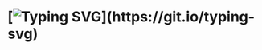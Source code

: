 
<h1 aligh="center">
  
  [![Typing SVG](https://readme-typing-svg.demolab.com?font=Capriola&pause=1000&color=FFB6AE&random=false&width=435&lines=Hello+There++%F0%9F%91%8B;I'm+Marcus;Welcome+to+my+GitHub!)](https://git.io/typing-svg)
</h1>


